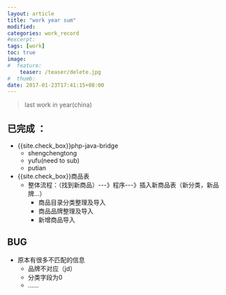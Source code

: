 ```yaml
---
layout: article
title: "work year sum"
modified:
categories: work_record
#excerpt:
tags: [work]
toc: true
image:
#  feature:
    teaser: /teaser/delete.jpg
#  thumb:
date: 2017-01-23T17:41:15+08:00
---
```

>last work in year(china)

## 已完成 ：

- {{site.check_box}}php-java-bridge
    -  shengchengtong
    -  yufu(need to sub)
    -  putian
- {{site.check_box}}商品表
    - 整体流程：（找到新商品）---》程序---》插入新商品表（新分类，新品牌...）
        - 商品目录分类整理及导入
        - 商品品牌整理及导入
        - 新增商品导入

## BUG
- 原本有很多不匹配的信息
    - 品牌不对应（jd）
    - 分类字段为0
    - ......











